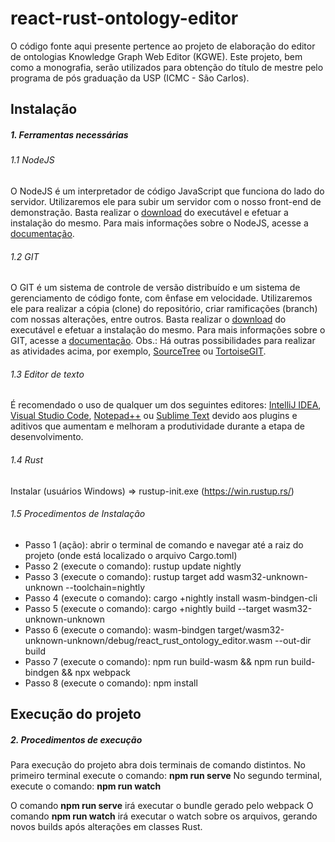 # react-rust-ontology-editor
O código fonte aqui presente pertence ao projeto de elaboração do editor de ontologias Knowledge Graph Web Editor (KGWE). Este projeto, bem como a monografia, serão utilizados para obtenção do título de mestre pelo programa de pós graduação da USP (ICMC - São Carlos).

## Instalação

<h5><b>1. Ferramentas necessárias</b></h5>

<h6>1.1 NodeJS</h6>

O NodeJS é um interpretador de código JavaScript que funciona do lado do servidor. Utilizaremos ele para subir um servidor com o nosso front-end de demonstração. Basta realizar o [download](https://nodejs.org/en/download/) do executável e efetuar a instalação do mesmo. Para mais informações sobre o NodeJS, acesse a [documentação](https://nodejs.org/en/docs/).

<h6>1.2 GIT</h6>

O GIT é um sistema de controle de versão distribuído e um sistema de gerenciamento de código fonte, com ênfase em velocidade. Utilizaremos ele para realizar a cópia (clone) do repositório, criar ramificações (branch) com nossas alterações, entre outros. Basta realizar o [download](https://git-scm.com/download/win) do executável e efetuar a instalação do mesmo. Para mais informações sobre o GIT, acesse a [documentação](https://git-scm.com/docs).
Obs.: Há outras possibilidades para realizar as atividades acima, por exemplo, [SourceTree](https://www.sourcetreeapp.com/) ou [TortoiseGIT](https://tortoisegit.org/download/).

<h6>1.3 Editor de texto</h6>

É recomendado o uso de qualquer um dos seguintes editores: [IntelliJ IDEA](https://www.jetbrains.com/idea/download/), [Visual Studio Code](https://code.visualstudio.com/),  [Notepad++](https://notepad-plus-plus.org/download/v7.5.5.html) ou [Sublime Text](https://www.sublimetext.com/) devido aos plugins e aditivos que aumentam e melhoram a produtividade durante a etapa de desenvolvimento.

<h6>1.4 Rust</h6>

Instalar (usuários Windows) => rustup-init.exe (https://win.rustup.rs/)

<h6>1.5 Procedimentos de Instalação</h6>

- Passo 1 (ação): abrir o terminal de comando e navegar até a raiz do projeto (onde está localizado o arquivo Cargo.toml)
- Passo 2 (execute o comando): rustup update nightly
- Passo 3 (execute o comando): rustup target add wasm32-unknown-unknown --toolchain=nightly
- Passo 4 (execute o comando): cargo +nightly install wasm-bindgen-cli
- Passo 5 (execute o comando): cargo +nightly build --target wasm32-unknown-unknown
- Passo 6 (execute o comando): wasm-bindgen target/wasm32-unknown-unknown/debug/react_rust_ontology_editor.wasm --out-dir build
- Passo 7 (execute o comando): npm run build-wasm && npm run build-bindgen && npx webpack
- Passo 8 (execute o comando): npm install

## Execução do projeto

<h5><b>2. Procedimentos de execução</b></h5>

Para execução do projeto abra dois terminais de comando distintos.
No primeiro terminal execute o comando: **npm run serve**
No segundo terminal, execute o comando: **npm run watch**

O comando **npm run serve** irá executar o bundle gerado pelo webpack
O comando **npm run watch** irá executar o watch sobre os arquivos, gerando novos builds após alterações em classes Rust.

